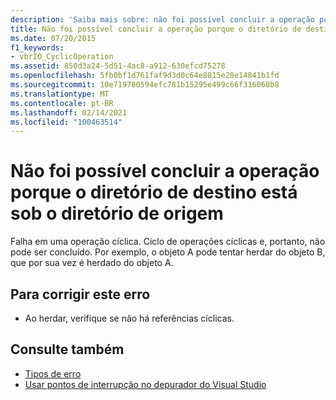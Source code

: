 ```yaml
---
description: 'Saiba mais sobre: não foi possível concluir a operação porque o diretório de destino está no diretório de origem'
title: Não foi possível concluir a operação porque o diretório de destino está sob o diretório de origem
ms.date: 07/20/2015
f1_keywords:
- vbrIO_CyclicOperation
ms.assetid: 850d3a24-5d51-4ac8-a912-630efcd75278
ms.openlocfilehash: 5fb0bf1d761faf9d3d0c64e8815e28e14841b1fd
ms.sourcegitcommit: 10e719780594efc781b15295e499c66f316068b8
ms.translationtype: MT
ms.contentlocale: pt-BR
ms.lasthandoff: 02/14/2021
ms.locfileid: "100463514"
---
```

# <a name="could-not-complete-operation-since-target-directory-is-under-source-directory"></a>Não foi possível concluir a operação porque o diretório de destino está sob o diretório de origem

Falha em uma operação cíclica. Ciclo de operações cíclicas e, portanto, não pode ser concluído. Por exemplo, o objeto A pode tentar herdar do objeto B, que por sua vez é herdado do objeto A.  
  
## <a name="to-correct-this-error"></a>Para corrigir este erro  
  
- Ao herdar, verifique se não há referências cíclicas.  
  
## <a name="see-also"></a>Consulte também

- [Tipos de erro](../programming-guide/language-features/error-types.md)
- [Usar pontos de interrupção no depurador do Visual Studio](/visualstudio/debugger/using-breakpoints)

